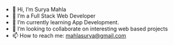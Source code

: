 - 👋 Hi, I’m Surya Mahla
- 👀 I’m a Full Stack Web Developer
- 🌱 I’m currently learning App Development.
- 💞️ I’m looking to collaborate on interesting web based projects
- 📫 How to reach me: mahlasurya@gmail.com

<!---
Lamndj/Lamndj is a ✨ special ✨ repository because its `README.md` (this file) appears on your GitHub profile.
You can click the Preview link to take a look at your changes.
--->
